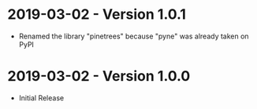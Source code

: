 # 2019-03-02 - Version 1.0.1

- Renamed the library "pinetrees" because "pyne" was already taken on PyPI

# 2019-03-02 - Version 1.0.0

- Initial Release
